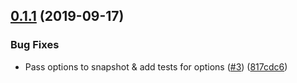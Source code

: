 ## [0.1.1](https://github.com/percy/percy-seleniumjs/compare/v0.1.0...v0.1.1) (2019-09-17)


### Bug Fixes

* Pass options to snapshot & add tests for options ([#3](https://github.com/percy/percy-seleniumjs/issues/3)) ([817cdc6](https://github.com/percy/percy-seleniumjs/commit/817cdc6))
